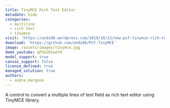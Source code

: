 ```yaml
---
title: TinyMCE Rich Text Editor
metadate: hide
categories:
  - multiline
  - rich text
  - tinymce
visit: 'https://andz88.wordpress.com/2019/10/23/new-pcf-tinymce-rich-text-editor/'
download: 'https://github.com/andz88/PCF.TinyMCE'
image: /assets/images/tinymce.jpg
demo_youtube: qPSUvEkaeY4
model_support: true
canvas_support: false
license_defined: true
managed_solution: true
authors:
  - andre_margono
---
```

A control to convert a multiple lines of text field as rich text editor using TinyMCE library.
